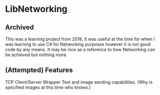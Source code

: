 # LibNetworking
## Archived
This was a learning project from 2018.
It was useful at the time for when I was learning to use C# for Networking purposes however it is not good code by any means.
It may be nice as a reference to how Networking can be achieved but nothing more.

## (Attempted) Features
TCP Client/Server Wrapper
Text and image sending capabilities. (Why is specified images at this time who knows.)
